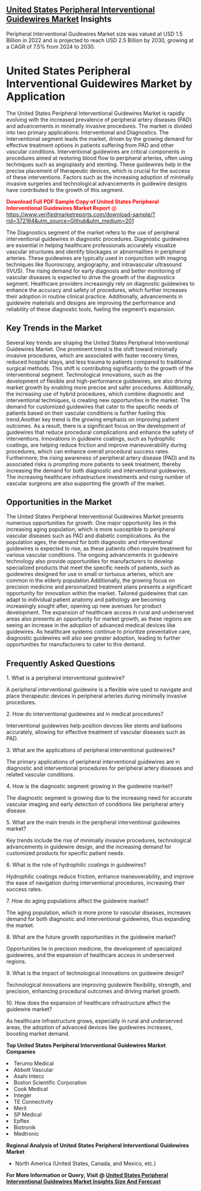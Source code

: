 <h2><a href="https://www.verifiedmarketreports.com/download-sample/?rid=372164&amp;utm_source=Github&amp;utm_medium=201" target="_blank">United States Peripheral Interventional Guidewires Market</a> Insights</h2><p>Peripheral Interventional Guidewires Market size was valued at USD 1.5 Billion in 2022 and is projected to reach USD 2.5 Billion by 2030, growing at a CAGR of 7.5% from 2024 to 2030.</p><p><h1>United States Peripheral Interventional Guidewires Market by Application</h1><p>The United States Peripheral Interventional Guidewires Market is rapidly evolving with the increased prevalence of peripheral artery diseases (PAD) and advancements in minimally invasive procedures. The market is divided into two primary applications: Interventional and Diagnostics. The Interventional segment leads the market, driven by the growing demand for effective treatment options in patients suffering from PAD and other vascular conditions. Interventional guidewires are critical components in procedures aimed at restoring blood flow to peripheral arteries, often using techniques such as angioplasty and stenting. These guidewires help in the precise placement of therapeutic devices, which is crucial for the success of these interventions. Factors such as the increasing adoption of minimally invasive surgeries and technological advancements in guidewire designs have contributed to the growth of this segment.<p><span class=""><span style="color: #ff0000;"><strong>Download Full PDF Sample Copy of United States Peripheral Interventional Guidewires Market Report</strong> @ </span><a href="https://www.verifiedmarketreports.com/download-sample/?rid=372164&amp;utm_source=Github&amp;utm_medium=201" target="_blank">https://www.verifiedmarketreports.com/download-sample/?rid=372164&amp;utm_source=Github&amp;utm_medium=201</a></span></p></p><p>The Diagnostics segment of the market refers to the use of peripheral interventional guidewires in diagnostic procedures. Diagnostic guidewires are essential in helping healthcare professionals accurately visualize vascular structures and identify blockages or abnormalities in peripheral arteries. These guidewires are typically used in conjunction with imaging techniques like fluoroscopy, angiography, and intravascular ultrasound (IVUS). The rising demand for early diagnosis and better monitoring of vascular diseases is expected to drive the growth of the diagnostics segment. Healthcare providers increasingly rely on diagnostic guidewires to enhance the accuracy and safety of procedures, which further increases their adoption in routine clinical practice. Additionally, advancements in guidewire materials and designs are improving the performance and reliability of these diagnostic tools, fueling the segment’s expansion.<h2>Key Trends in the Market</h2><p>Several key trends are shaping the United States Peripheral Interventional Guidewires Market. One prominent trend is the shift toward minimally invasive procedures, which are associated with faster recovery times, reduced hospital stays, and less trauma to patients compared to traditional surgical methods. This shift is contributing significantly to the growth of the interventional segment. Technological innovations, such as the development of flexible and high-performance guidewires, are also driving market growth by enabling more precise and safer procedures. Additionally, the increasing use of hybrid procedures, which combine diagnostic and interventional techniques, is creating new opportunities in the market. The demand for customized guidewires that cater to the specific needs of patients based on their vascular conditions is further fueling this trend.Another key trend is the growing emphasis on improving patient outcomes. As a result, there is a significant focus on the development of guidewires that reduce procedural complications and enhance the safety of interventions. Innovations in guidewire coatings, such as hydrophilic coatings, are helping reduce friction and improve maneuverability during procedures, which can enhance overall procedural success rates. Furthermore, the rising awareness of peripheral artery disease (PAD) and its associated risks is prompting more patients to seek treatment, thereby increasing the demand for both diagnostic and interventional guidewires. The increasing healthcare infrastructure investments and rising number of vascular surgeons are also supporting the growth of the market.<h2>Opportunities in the Market</h2><p>The United States Peripheral Interventional Guidewires Market presents numerous opportunities for growth. One major opportunity lies in the increasing aging population, which is more susceptible to peripheral vascular diseases such as PAD and diabetic complications. As the population ages, the demand for both diagnostic and interventional guidewires is expected to rise, as these patients often require treatment for various vascular conditions. The ongoing advancements in guidewire technology also provide opportunities for manufacturers to develop specialized products that meet the specific needs of patients, such as guidewires designed for use in small or tortuous arteries, which are common in the elderly population.Additionally, the growing focus on precision medicine and personalized treatment plans presents a significant opportunity for innovation within the market. Tailored guidewires that can adapt to individual patient anatomy and pathology are becoming increasingly sought after, opening up new avenues for product development. The expansion of healthcare access in rural and underserved areas also presents an opportunity for market growth, as these regions are seeing an increase in the adoption of advanced medical devices like guidewires. As healthcare systems continue to prioritize preventative care, diagnostic guidewires will also see greater adoption, leading to further opportunities for manufacturers to cater to this demand.<h2>Frequently Asked Questions</h2><p>1. What is a peripheral interventional guidewire?</p><p>A peripheral interventional guidewire is a flexible wire used to navigate and place therapeutic devices in peripheral arteries during minimally invasive procedures.</p><p>2. How do interventional guidewires aid in medical procedures?</p><p>Interventional guidewires help position devices like stents and balloons accurately, allowing for effective treatment of vascular diseases such as PAD.</p><p>3. What are the applications of peripheral interventional guidewires?</p><p>The primary applications of peripheral interventional guidewires are in diagnostic and interventional procedures for peripheral artery diseases and related vascular conditions.</p><p>4. How is the diagnostic segment growing in the guidewire market?</p><p>The diagnostic segment is growing due to the increasing need for accurate vascular imaging and early detection of conditions like peripheral artery disease.</p><p>5. What are the main trends in the peripheral interventional guidewires market?</p><p>Key trends include the rise of minimally invasive procedures, technological advancements in guidewire design, and the increasing demand for customized products for specific patient needs.</p><p>6. What is the role of hydrophilic coatings in guidewires?</p><p>Hydrophilic coatings reduce friction, enhance maneuverability, and improve the ease of navigation during interventional procedures, increasing their success rates.</p><p>7. How do aging populations affect the guidewire market?</p><p>The aging population, which is more prone to vascular diseases, increases demand for both diagnostic and interventional guidewires, thus expanding the market.</p><p>8. What are the future growth opportunities in the guidewire market?</p><p>Opportunities lie in precision medicine, the development of specialized guidewires, and the expansion of healthcare access in underserved regions.</p><p>9. What is the impact of technological innovations on guidewire design?</p><p>Technological innovations are improving guidewire flexibility, strength, and precision, enhancing procedural outcomes and driving market growth.</p><p>10. How does the expansion of healthcare infrastructure affect the guidewire market?</p><p>As healthcare infrastructure grows, especially in rural and underserved areas, the adoption of advanced devices like guidewires increases, boosting market demand.</p></p><p><strong>Top United States Peripheral Interventional Guidewires Market Companies</strong></p><div data-test-id=""><p><li>Terumo Medical</li><li> Abbott Vascular</li><li> Asahi Intecc</li><li> Boston Scientific Corporation</li><li> Cook Medical</li><li> Integer</li><li> TE Connectivity</li><li> Merit</li><li> SP Medical</li><li> Epflex</li><li> Biotronik</li><li> Medtronic</li></p><div><strong>Regional Analysis of&nbsp;United States Peripheral Interventional Guidewires Market</strong></div><ul><li dir="ltr"><p dir="ltr">North America&nbsp;(United States, Canada, and Mexico, etc.)</p></li></ul><p><strong>For More Information or Query, Visit @&nbsp;</strong><strong><a href="https://www.verifiedmarketreports.com/product/peripheral-interventional-guidewires-market/?utm_source=Github&amp;utm_medium=201" target="_blank">United States Peripheral Interventional Guidewires Market Insights Size And Forecast</a></strong></p></div>
